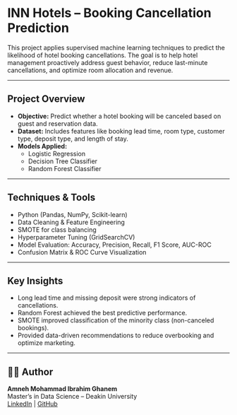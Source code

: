 # INN Hotels – Booking Cancellation Prediction

This project applies supervised machine learning techniques to predict the likelihood of hotel booking cancellations. The goal is to help hotel management proactively address guest behavior, reduce last-minute cancellations, and optimize room allocation and revenue.

---

##  Project Overview

- **Objective:** Predict whether a hotel booking will be canceled based on guest and reservation data.
- **Dataset:** Includes features like booking lead time, room type, customer type, deposit type, and length of stay.
- **Models Applied:**
  - Logistic Regression
  - Decision Tree Classifier
  - Random Forest Classifier

---

## Techniques & Tools

- Python (Pandas, NumPy, Scikit-learn)
- Data Cleaning & Feature Engineering
- SMOTE for class balancing
- Hyperparameter Tuning (GridSearchCV)
- Model Evaluation: Accuracy, Precision, Recall, F1 Score, AUC-ROC
- Confusion Matrix & ROC Curve Visualization

---

## Key Insights

- Long lead time and missing deposit were strong indicators of cancellations.
- Random Forest achieved the best predictive performance.
- SMOTE improved classification of the minority class (non-canceled bookings).
- Provided data-driven recommendations to reduce overbooking and optimize marketing.


---

## 👩‍💻 Author

**Amneh Mohammad Ibrahim Ghanem**  
Master’s in Data Science – Deakin University  
[LinkedIn](https://www.linkedin.com/in/amneh-m) | [GitHub](https://github.com/amneh992)
